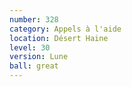 ```yaml
---
number: 328
category: Appels à l'aide
location: Désert Haine
level: 30
version: Lune
ball: great
---
```

